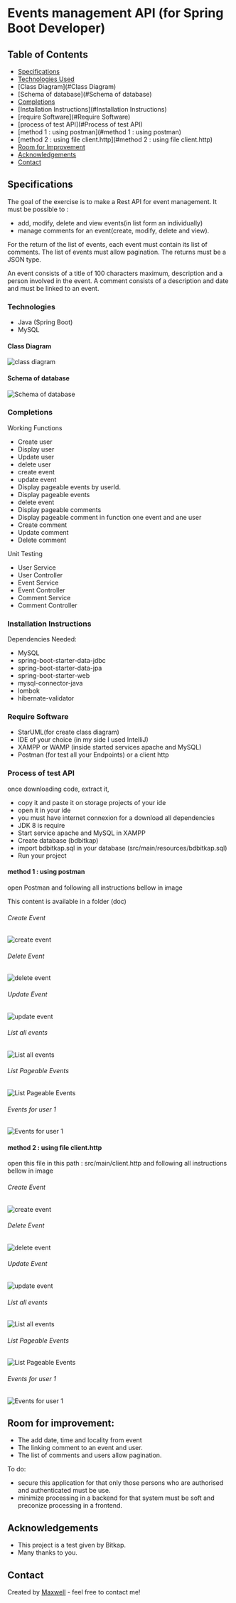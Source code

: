# Events management API (for Spring Boot Developer)


## Table of Contents
* [Specifications](#Specifications)
* [Technologies Used](#Technologies)
* [Class Diagram](#Class Diagram)
* [Schema of database](#Schema of database)
* [Completions](#Completions)
* [Installation Instructions](#Installation Instructions)
* [require Software](#Require Software)
* [process of test API](#Process of test API)
* [method 1 : using postman](#method 1 : using postman)
* [method 2 : using file client.http](#method 2 : using file client.http)
* [Room for Improvement](#room-for-improvement)
* [Acknowledgements](#acknowledgements)
* [Contact](#contact)


## Specifications
The goal of the exercise is to make a Rest API for event management. It must be possible to :
- add, modify, delete and view events(in list form an individually)
- manage comments for an event(create, modify, delete and view). 

For the return of the list of events, each event must contain its list of comments.
The list of events must allow pagination.
The returns must be a JSON type.

An event consists of a title of 100 characters maximum, description and a person involved in the event.
A comment consists of a description and date and must be linked to an event.

### Technologies

- Java (Spring Boot)
- MySQL

#### Class Diagram
<img alt = "class diagram" src="doc/assets/classDiagramBitkap.png"/>

#### Schema of database
<img alt = "Schema of database" src="doc/assets/schemabdbitkap.png"/>


### Completions
Working Functions

- Create user
- Display user
- Update user
- delete user
- create event
- update event
- Display pageable events by userId.
- Display pageable events
- delete event
- Display pageable comments
- Display pageable comment in function one event and ane user
- Create comment
- Update comment
- Delete comment


Unit Testing
- User Service
- User Controller
- Event Service
- Event Controller
- Comment Service
- Comment Controller


### Installation Instructions
Dependencies Needed:
- MySQL
- spring-boot-starter-data-jdbc
- spring-boot-starter-data-jpa
- spring-boot-starter-web
- mysql-connector-java
- lombok
- hibernate-validator

### Require Software
- StarUML(for create class diagram)
- IDE of your choice (in my side I used IntelliJ)
- XAMPP or WAMP (inside started services apache and MySQL)
- Postman (for test all your Endpoints) or a client http


### Process of test API
once downloading code, extract it, 
* copy it and paste it on storage projects of your ide  
* open it in your ide
* you must have internet connexion for a download all dependencies
* JDK 8 is require
* Start service apache and MySQL in XAMPP
* Create database (bdbitkap)
* import bdbitkap.sql in your database (src/main/resources/bdbitkap.sql)
* Run your project


#### method 1 : using postman  
open Postman and following all instructions bellow in image

This content is available in a folder (doc)
###### Create Event
<img alt = "create event" src="doc/assets/imgpostman/CreateEvent.png"/>

###### Delete Event
<img alt = "delete event" src="doc/assets/imgpostman/DeleteEvent.png"/>

###### Update Event
<img alt = "update event" src="doc/assets/imgpostman/UpdateEvent.png"/>

###### List all events
<img alt = "List all events" src="doc/assets/imgpostman/ListAllEvents.png"/>

###### List Pageable Events
<img alt = "List Pageable Events" src="doc/assets/imgpostman/ListPageableEvents.png"/>

###### Events for user 1
<img alt = "Events for user 1" src="doc/assets/imgpostman/Events4User1.png"/>




#### method 2 : using file client.http
open this file in this path : src/main/client.http and following all instructions bellow in image

###### Create Event
<img alt = "create event" src="doc/assets/imgclienthttp/EventCreate.png"/>

###### Delete Event
<img alt = "delete event" src="doc/assets/imgclienthttp/DeleteEvent.png"/>

###### Update Event
<img alt = "update event" src="doc/assets/imgclienthttp/EventUpdate.png"/>

###### List all events
<img alt = "List all events" src="doc/assets/imgclienthttp/AllEventsList.png"/>

###### List Pageable Events
<img alt = "List Pageable Events" src="doc/assets/imgclienthttp/EventPageableList.png"/>

###### Events for user 1
<img alt = "Events for user 1" src="doc/assets/imgclienthttp/EventForUser1.png"/>



## Room for improvement:
- The add date, time and locality from event
- The linking comment to an event and user.
- The list of comments and users allow pagination.

To do:
- secure this application for that only those persons who are authorised and authenticated must be use.
- minimize processing in a backend for that system must be soft and preconize processing in a frontend.


## Acknowledgements

- This project is a test given by Bitkap.
- Many thanks to you.

## Contact
Created by <a href="maximiliendenver@gmail.com">Maxwell</a>  - feel free to contact me!
